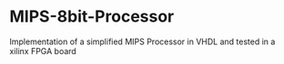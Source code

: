# MIPS-8bit-Processor
Implementation of a simplified MIPS Processor in VHDL and tested in a xilinx FPGA board
